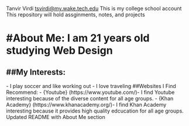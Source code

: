 Tanvir Virdi tsvirdi@my.wake.tech.edu
This is my college school account
This repository will hold assginments, notes, and projects
  <h1>#About Me: I am 21 years old studying Web Design</h1>
  <h2>##My Interests:</h2>
-   I play soccer and like working out
-   I love traveling
 </h2>##Websites I Find Recommend:</h3>
-   {Youtube} (https://www.youtube.com/)- I find Youtube interesting because of the diverse content for all age groups. 
-   {Khan Academy} (https://www.khanacademy.org/)- I find Khan Academy interesting because it provides high quality edcucation for all age groups. 
Updated README with About Me section
